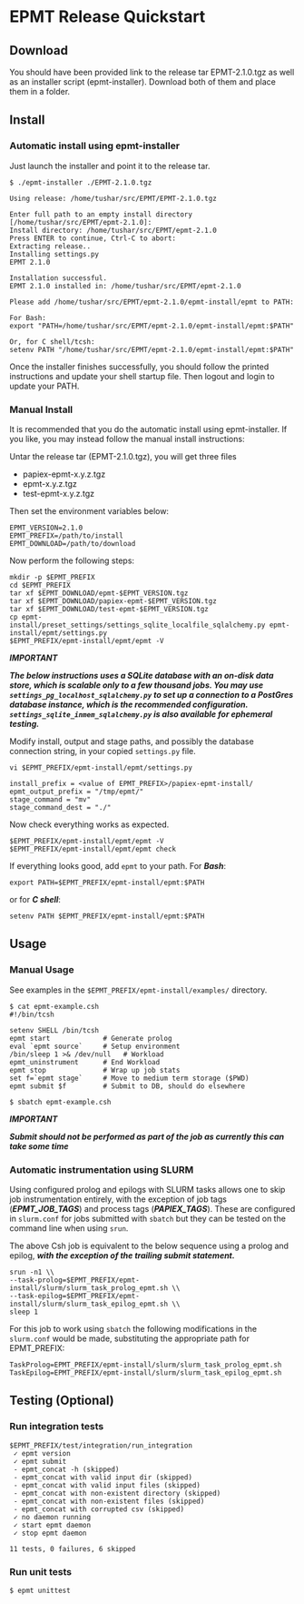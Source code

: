 # EPMT Release Quickstart

## Download
You should have been provided link to the release tar EPMT-2.1.0.tgz 
as well as an installer script (epmt-installer). Download both of
them and place them in a folder.


## Install

### Automatic install using epmt-installer

Just launch the installer and point it to the release tar.

```
$ ./epmt-installer ./EPMT-2.1.0.tgz 

Using release: /home/tushar/src/EPMT/EPMT-2.1.0.tgz

Enter full path to an empty install directory [/home/tushar/src/EPMT/epmt-2.1.0]: 
Install directory: /home/tushar/src/EPMT/epmt-2.1.0
Press ENTER to continue, Ctrl-C to abort: 
Extracting release..
Installing settings.py
EPMT 2.1.0

Installation successful.
EPMT 2.1.0 installed in: /home/tushar/src/EPMT/epmt-2.1.0

Please add /home/tushar/src/EPMT/epmt-2.1.0/epmt-install/epmt to PATH:

For Bash:
export "PATH=/home/tushar/src/EPMT/epmt-2.1.0/epmt-install/epmt:$PATH"

Or, for C shell/tcsh:
setenv PATH "/home/tushar/src/EPMT/epmt-2.1.0/epmt-install/epmt:$PATH"
```

Once the installer finishes successfully, you should follow the printed
instructions and update your shell startup file. Then logout and login
to update your PATH.



### Manual Install

It is recommended that you do the automatic install using
epmt-installer. If you like, you may instead follow the
manual install instructions:

Untar the release tar (EPMT-2.1.0.tgz), you will get three files

 - papiex-epmt-x.y.z.tgz 
 - epmt-x.y.z.tgz        
 - test-epmt-x.y.z.tgz   
 
Then set the environment variables below:

```
EPMT_VERSION=2.1.0
EPMT_PREFIX=/path/to/install
EPMT_DOWNLOAD=/path/to/download
```

Now perform the following steps:

```
mkdir -p $EPMT_PREFIX
cd $EPMT_PREFIX
tar xf $EPMT_DOWNLOAD/epmt-$EPMT_VERSION.tgz
tar xf $EPMT_DOWNLOAD/papiex-epmt-$EPMT_VERSION.tgz
tar xf $EPMT_DOWNLOAD/test-epmt-$EPMT_VERSION.tgz
cp epmt-install/preset_settings/settings_sqlite_localfile_sqlalchemy.py epmt-install/epmt/settings.py
$EPMT_PREFIX/epmt-install/epmt/epmt -V
```

***IMPORTANT***

***The below instructions uses a SQLite database with an on-disk data store, which is scalable only to a few thousand jobs. You may use `settings_pg_localhost_sqlalchemy.py` to set up a connection to a PostGres database instance, which is the recommended configuration. `settings_sqlite_inmem_sqlalchemy.py` is also available for ephemeral testing.***

Modify install, output and stage paths, and possibly the database connection string, in your copied `settings.py` file.

`vi $EPMT_PREFIX/epmt-install/epmt/settings.py`

```
install_prefix = <value of EPMT_PREFIX>/papiex-epmt-install/
epmt_output_prefix = "/tmp/epmt/"
stage_command = "mv"
stage_command_dest = "./"
```

Now check everything works as expected.

```
$EPMT_PREFIX/epmt-install/epmt/epmt -V
$EPMT_PREFIX/epmt-install/epmt/epmt check
```

If everything looks good, add `epmt` to your path. For ***Bash***:
```
export PATH=$EPMT_PREFIX/epmt-install/epmt:$PATH
```
or for ***C shell***:
```
setenv PATH $EPMT_PREFIX/epmt-install/epmt:$PATH
```
## Usage

### Manual Usage

See examples in the `$EPMT_PREFIX/epmt-install/examples/` directory.


```
$ cat epmt-example.csh
#!/bin/tcsh

setenv SHELL /bin/tcsh
epmt start             # Generate prolog
eval `epmt source`     # Setup environment
/bin/sleep 1 >& /dev/null   # Workload
epmt_uninstrument      # End Workload
epmt stop              # Wrap up job stats
set f=`epmt stage`     # Move to medium term storage ($PWD)
epmt submit $f         # Submit to DB, should do elsewhere

$ sbatch epmt-example.csh
```

***IMPORTANT***

***Submit should not be performed as part of the job as currently this can take some time***

### Automatic instrumentation using SLURM

Using configured prolog and epilogs with SLURM tasks allows one to skip job instrumentation entirely, with the exception of job tags (***EPMT_JOB_TAGS***) and process tags (***PAPIEX_TAGS***). These are configured in `slurm.conf` for jobs submitted with `sbatch` but they can be tested on the command line when using `srun`. 

The above Csh job is equivalent to the below sequence using a prolog and epilog, ***with the exception of the trailing submit statement.***

```
srun -n1 \\
--task-prolog=$EPMT_PREFIX/epmt-install/slurm/slurm_task_prolog_epmt.sh \\
--task-epilog=$EPMT_PREFIX/epmt-install/slurm/slurm_task_epilog_epmt.sh \\
sleep 1
```

For this job to work using `sbatch` the following modifications in the `slurm.conf` would be made, substituting the appropriate path for EPMT_PREFIX:

```
TaskProlog=EPMT_PREFIX/epmt-install/slurm/slurm_task_prolog_epmt.sh
TaskEpilog=EPMT_PREFIX/epmt-install/slurm/slurm_task_epilog_epmt.sh
```

## Testing (Optional)

### Run integration tests
```
$EPMT_PREFIX/test/integration/run_integration 
 ✓ epmt version
 ✓ epmt submit
 - epmt_concat -h (skipped)
 - epmt_concat with valid input dir (skipped)
 - epmt_concat with valid input files (skipped)
 - epmt_concat with non-existent directory (skipped)
 - epmt_concat with non-existent files (skipped)
 - epmt_concat with corrupted csv (skipped)
 ✓ no daemon running
 ✓ start epmt daemon
 ✓ stop epmt daemon

11 tests, 0 failures, 6 skipped
```

### Run unit tests
```
$ epmt unittest
```

